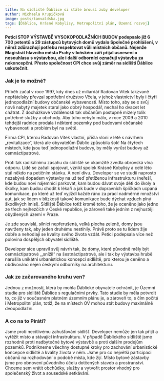```yaml
---
title: Na sídliště Ďáblice si stále brousí zuby developer
author: Michaela Krupičková
image: posts/tanvaldska.jpg
tags: [Ďáblice, Krásné Kobylisy, Metropolitní plán, Územní rozvoj]
---
```


**Petici STOP VÝSTAVBĚ VYSOKOPODLAŽNÍCH BUDOV podepsalo již 6 700 petentů a 29 zástupců bytových domů vydalo Společné prohlášení, v němž zdůrazňují potřebu respektovat vůli místních občanů. Nejenže Magistrát hlavního města Prahy v loňském září přijal usnesení o nesouhlasu s výstavbou, ale i další odborníci označují výstavbu za nekoncepční. Přesto společnost CPI chce svůj záměr na sídlišti Ďáblice uskutečnit.**

### Jak je to možné?

Příběh začal v roce 1997, kdy dnes už miliardář Radovan Vítek takzvaně nepřátelsky převzal spotřební družstvo Včela, v jehož vlastnictví byly i čtyři jednopodlažní budovy občanské vybavenosti. Místo toho, aby se o svůj nově nabytý majetek staral jako dobrý hospodář, nechal ho dvacet let chátrat. Z docházkové vzdálenosti tak občanům postupně mizely tolik potřebné služby a obchody. Aby toho nebylo málo, v roce 2009 a 2010 tehdejší radnice prodala i některé pozemky pod budovami občanské vybavenosti a problém byl na světě.

Firma CPI, kterou Radovan Vítek vlastní, přišla vloni v létě s návrhem „revitalizace“, která ale obyvatelům Ďáblic způsobila šok! Na čtyřech místech, kde jsou teď jednopodlažní budovy, by měly vyrůst budovy až osmnáctipatrové.

Proti tak radikálnímu zásahu do sídliště se okamžitě zvedla obrovská vlna odporu. Lidé se začali spojovat, vznikl spolek Krásné Kobylisy a celé léto stál někdo na petičním stánku. A není divu. Developer se ve studii naprosto nezabývá dopadem výstavby na už teď přetíženou infrastrukturu (neřeší, kde budou noví nájemníci parkovat, kam budou dávat svoje děti do školy a školky, kam budou chodit k lékaři a jak bude v dopravních špičkách ucpaná komunikace, po které už teď vyjíždí každé ráno za prací nadměrné množství aut, jak se lidem v blízkosti takové komunikace bude dýchat vzduch plný škodlivých imisí). Sídliště Ďáblice totiž kromě toho, že je oceněno jako jedno ze třech nejhezčích v České republice, je zároveň také jedním z nejhustěji obydlených území v Praze.

Je zde souvislá, silnicí nepřerušená, velká plocha zeleně, domy jsou navrženy tak, aby jeden druhému nestínily. Právě proto se tu lidem žije dobře a nehodlají se kvality svého života vzdát. Petici podepsala více než polovina dospělých obyvatel sídliště.

Developer sice upravil svůj návrh tak, že domy, které původně měly být osmnáctipatrové ,„snížil“ na šestnáctipatrové, ale i tak by výstavba hrubě narušila unikátní urbanistickou koncepci sídliště, pro kterou je ceněno a obdivováno nejen českými odborníky na architekturu.

### Jak ze začarovaného kruhu ven?

Jednou z možností, která by mohla Ďáblické obyvatele ochránit, je Územní studie pro sídliště Ďáblice s regulačními prvky. Tato studie by měla potvrdit to, co již v současném platném územním plánu je, a zároveň to, s čím počítá i Metropolitní plán, totiž, že na místech OV mohou stát budovy maximálně dvoupodlažní.

### A co na to Piráti?

Jsme proti necitlivému zahušťování sídlišť. Developer nemůže jen tak přijít a vytěžit místo a stávající infrastrukturu. V případě Ďáblického sídliště jsme rozhodně proti nadbytečné bytové výstavbě a proti dalším prodejům pozemků. Podnikneme všechny dostupné kroky pro zachování urbanistické koncepce sídliště a kvality života v něm. Jsme pro co největší participaci občanů na rozhodování o podobě místa, kde žijí. Místo bytové zástavby jsme pro obnovení původního účelu dotčených staveb a prostranství. Chceme sem vrátit obchůdky, služby a vytvořit prostor vhodný pro společenský život a sousedské setkávání.

